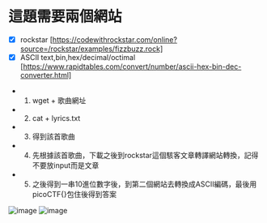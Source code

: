 這題需要兩個網站
======

+ [X] rockstar [https://codewithrockstar.com/online?source=/rockstar/examples/fizzbuzz.rock]
+ [X] ASCII text,bin,hex/decimal/octimal [https://www.rapidtables.com/convert/number/ascii-hex-bin-dec-converter.html]

- 1. wget + 歌曲網址
- 2. cat + lyrics.txt
- 3. 得到該首歌曲
- 4. 先根據該首歌曲，下載之後到rockstar這個駭客文章轉譯網站轉換，記得不要放input而是文章
- 5. 之後得到一串10進位數字後，到第二個網站去轉換成ASCII編碼，最後用picoCTF{}包住後得到答案

![image](https://user-images.githubusercontent.com/72643996/218471954-8c278a5d-f876-4bdd-a7a2-0d22b18e097d.png)
![image](https://user-images.githubusercontent.com/72643996/218471995-a44eb91e-858e-455f-95bf-f648541a519c.png)

